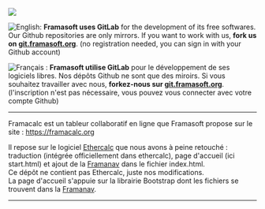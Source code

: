 [![](https://git.framasoft.org/assets/logo-black-f52905a40830b30aa287f784b537c823.png)](https://git.framasoft.org)

![English:](https://upload.wikimedia.org/wikipedia/commons/thumb/a/ae/Flag_of_the_United_Kingdom.svg/20px-Flag_of_the_United_Kingdom.svg.png) **Framasoft uses GitLab** for the development of its free softwares. Our Github repositories are only mirrors.
If you want to work with us, **fork us on [git.framasoft.org](https://git.framasoft.org)**. (no registration needed, you can sign in with your Github account)

![Français :](https://upload.wikimedia.org/wikipedia/commons/thumb/c/c3/Flag_of_France.svg/20px-Flag_of_France.svg.png) **Framasoft utilise GitLab** pour le développement de ses logiciels libres. Nos dépôts Github ne sont que des miroirs.
Si vous souhaitez travailler avec nous, **forkez-nous sur [git.framasoft.org](https://git.framasoft.org)**. (l'inscription n'est pas nécessaire, vous pouvez vous connecter avec votre compte Github)
* * *

Framacalc est un tableur collaboratif en ligne que Framasoft propose sur le site : https://framacalc.org

Il repose sur le logiciel [Ethercalc](https://ethercalc.net/) que nous avons à peine retouché : traduction (intégrée officiellement dans ethercalc), page d'accueil (ici start.html) et ajout de la [Framanav](https://git.framasoft.org/framasoft/framanav) dans le fichier index.html.  
Ce dépôt ne contient pas Ethercalc, juste nos modifications.  
La page d'accueil s'appuie sur la librairie Bootstrap dont les fichiers se trouvent dans la [Framanav](https://git.framasoft.org/framasoft/framanav).

* * *